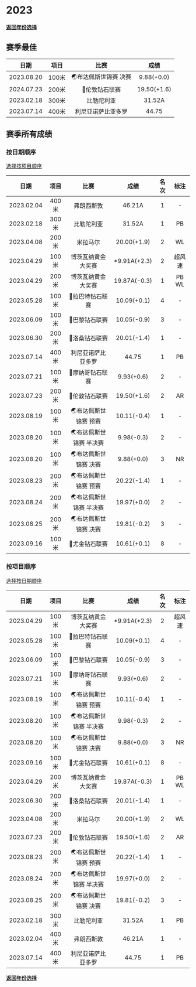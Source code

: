 # 2023

**[返回年份选择](../Results.md)**

## 赛季最佳

|    日期    | 项目  |            比赛             |    成绩     |
| :--------: | :---: | :---------------------------------: | :---------: |
| 2023.08.20 | 100米 | 🌏布达佩斯世锦赛 决赛 | 9.88(+0.0)  |
| 2024.07.23 | 200米 |            💎伦敦钻石联赛            | 19.50(+1.6) |
| 2023.02.18 | 300米 |             比勒陀利亚              |   31.52A    |
| 2023.07.14 | 400米 |         利尼亚诺萨比亚多罗          |    44.75    |

## 赛季所有成绩

### 按日期顺序<a id='1'></a>

[选择按项目顺序](#2)

|    日期    | 项目  |          比赛          |     成绩     | 名次 |  标注  |
| :--------: | :---: | :--------------------: | :----------: | :--: | :----: |
| 2023.02.04 | 400米 |       弗朗西斯敦       |    46.21A    |  1   |   -    |
| 2023.02.18 | 300米 |       比勒陀利亚       |    31.52A    |  1   |   PB   |
| 2023.04.08 | 200米 |        米拉马尔        | 20.00(+1.9)  |  2   |   WL   |
| 2023.04.29 | 100米 |   博茨瓦纳黄金大奖赛   | *9.91A(+2.3) |  2   | 超风速 |
| 2023.04.29 | 200米 |   博茨瓦纳黄金大奖赛   | 19.87A(-0.3) |  1   | PB WL  |
| 2023.05.28 | 100米 |    💎拉巴特钻石联赛     | 10.09(+0.1)  |  4   |   -    |
| 2023.06.09 | 100米 |     💎巴黎钻石联赛      | 10.05(-0.9)  |  3   |   -    |
| 2023.06.30 | 200米 |     💎洛桑钻石联赛      | 20.01(-1.4)  |  1   |   -    |
| 2023.07.14 | 400米 |   利尼亚诺萨比亚多罗   |    44.75     |  1   |   PB   |
| 2023.07.21 | 100米 |    💎摩纳哥钻石联赛     |  9.93(+0.6)  |  2   |   -    |
| 2023.07.23 | 200米 |     💎伦敦钻石联赛      | 19.50(+1.6)  |  2   |   AR   |
| 2023.08.19 | 100米 |  🌏布达佩斯世锦赛 预赛  | 10.11(-0.4)  |  1   |   -    |
| 2023.08.20 | 100米 | 🌏布达佩斯世锦赛 半决赛 |  9.98(-0.3)  |  2   |   -    |
| 2023.08.20 | 100米 |  🌏布达佩斯世锦赛 决赛  |  9.88(+0.0)  |  3   |   NR   |
| 2023.08.23 | 200米 |  🌏布达佩斯世锦赛 预赛  | 20.22(-1.4)  |  1   |   -    |
| 2023.08.24 | 200米 | 🌏布达佩斯世锦赛 半决赛 | 19.97(+0.0)  |  2   |   -    |
| 2023.08.25 | 200米 |  🌏布达佩斯世锦赛 决赛  | 19.81(-0.2)  |  3   |   -    |
| 2023.09.16 | 100米 |     💎尤金钻石联赛      | 10.61(+0.1)  |  8   |   -    |

### 按项目顺序<a id='2'></a>

[选择按日期顺序](#1)

|    日期    | 项目  |          比赛          |     成绩     | 名次 |  标注  |
| :--------: | :---: | :--------------------: | :----------: | :--: | :----: |
| 2023.04.29 | 100米 |   博茨瓦纳黄金大奖赛   | *9.91A(+2.3) |  2   | 超风速 |
| 2023.05.28 | 100米 |    💎拉巴特钻石联赛     | 10.09(+0.1)  |  4   |   -    |
| 2023.06.09 | 100米 |     💎巴黎钻石联赛      | 10.05(-0.9)  |  3   |   -    |
| 2023.07.21 | 100米 |    💎摩纳哥钻石联赛     |  9.93(+0.6)  |  2   |   -    |
| 2023.08.19 | 100米 |  🌏布达佩斯世锦赛 预赛  | 10.11(-0.4)  |  1   |   -    |
| 2023.08.20 | 100米 | 🌏布达佩斯世锦赛 半决赛 |  9.98(-0.3)  |  2   |   -    |
| 2023.08.20 | 100米 |  🌏布达佩斯世锦赛 决赛  |  9.88(+0.0)  |  3   |   NR   |
| 2023.09.16 | 100米 |     💎尤金钻石联赛      | 10.61(+0.1)  |  8   |   -    |
| 2023.04.29 | 200米 |   博茨瓦纳黄金大奖赛   | 19.87A(-0.3) |  1   | PB WL  |
| 2023.06.30 | 200米 |     💎洛桑钻石联赛      | 20.01(-1.4)  |  1   |   -    |
| 2023.04.08 | 200米 |        米拉马尔        | 20.00(+1.9)  |  2   |   WL   |
| 2023.07.23 | 200米 |     💎伦敦钻石联赛      | 19.50(+1.6)  |  2   |   AR   |
| 2023.08.23 | 200米 |  🌏布达佩斯世锦赛 预赛  | 20.22(-1.4)  |  1   |   -    |
| 2023.08.24 | 200米 | 🌏布达佩斯世锦赛 半决赛 | 19.97(+0.0)  |  2   |   -    |
| 2023.08.25 | 200米 |  🌏布达佩斯世锦赛 决赛  | 19.81(-0.2)  |  3   |   -    |
| 2023.02.18 | 300米 |       比勒陀利亚       |    31.52A    |  1   |   PB   |
| 2023.02.04 | 400米 |       弗朗西斯敦       |    46.21A    |  1   |   -    |
| 2023.07.14 | 400米 |   利尼亚诺萨比亚多罗   |    44.75     |  1   |   PB   |

**[返回年份选择](../Results.md)**
